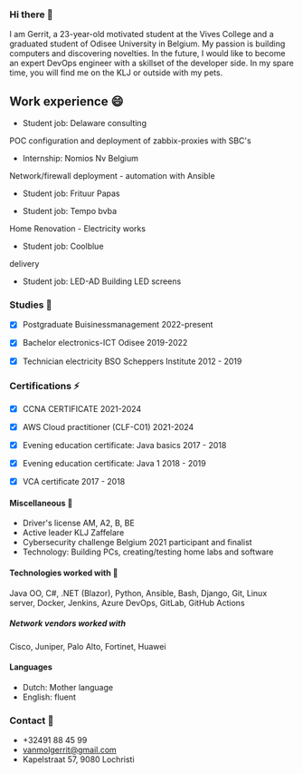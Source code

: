 ### Hi there 👋

I am Gerrit, a 23-year-old motivated student at the Vives College and a graduated student of Odisee University in Belgium.
My passion is building computers and discovering novelties.
In the future, I would like to become an expert DevOps engineer with a skillset of the developer side. 
In my spare time, you will find me on the KLJ or outside with my pets.


## Work experience 😄

- Student job: Delaware consulting

POC configuration and deployment of zabbix-proxies with SBC's

- Internship: Nomios Nv Belgium

Network/firewall deployment - automation with Ansible

- Student job: Frituur Papas
 
- Student job: Tempo bvba

Home Renovation - Electricity works

- Student job: Coolblue 

delivery
    
- Student job: LED-AD
Building LED screens

### Studies 🤔
- [x] Postgraduate Buisinessmanagement                2022-present
- [x] Bachelor electronics-ICT Odisee                 2019-2022
- [x] Technician electricity BSO Scheppers Institute  2012 - 2019



### Certifications ⚡
- [x]   CCNA CERTIFICATE                            2021-2024
- [x]   AWS Cloud practitioner (CLF-C01)            2021-2024
- [x]   Evening education certificate: Java basics  2017 - 2018
- [x]   Evening education certificate: Java 1       2018 - 2019
- [x]   VCA certificate                             2017 - 2018


#### Miscellaneous 🌱

*  Driver's license AM, A2, B, BE
*  Active leader KLJ Zaffelare
*  Cybersecurity challenge Belgium 2021 participant and finalist 
*  Technology: Building PCs, creating/testing home labs and software

#### Technologies worked with 🔭
Java OO, C#, .NET (Blazor), Python, 
 Ansible, Bash, Django, Git, Linux server, 
 Docker, Jenkins, Azure DevOps, GitLab, GitHub Actions
##### Network vendors worked with 
Cisco, Juniper, Palo Alto, Fortinet, Huawei


#### Languages
*  Dutch: Mother language
*  English: fluent


### Contact 💬
- +32491 88 45 99
- vanmolgerrit@gmail.com
- Kapelstraat 57, 9080 Lochristi
